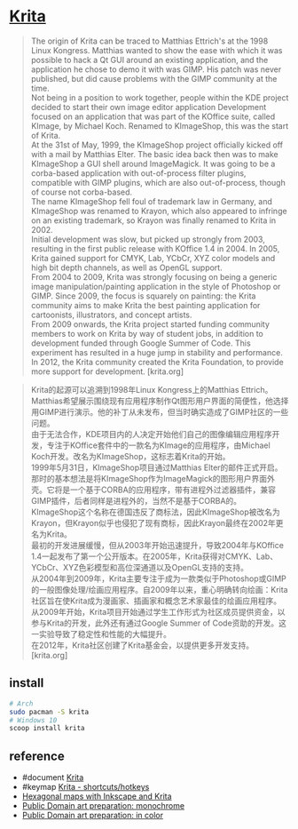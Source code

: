 # [Krita](https://krita.org/en/)

> The origin of Krita can be traced to Matthias Ettrich's at the 1998 Linux Kongress. Matthias wanted to show the ease with which it was possible to hack a Qt GUI around an existing application, and the application he chose to demo it with was GIMP. His patch was never published, but did cause problems with the GIMP community at the time.  
> Not being in a position to work together, people within the KDE project decided to start their own image editor application Development focused on an application that was part of the KOffice suite, called KImage, by Michael Koch. Renamed to KImageShop, this was the start of Krita.  
> At the 31st of May, 1999, the KImageShop project officially kicked off with a mail by Matthias Elter. The basic idea back then was to make KImageShop a GUI shell around ImageMagick. It was going to be a corba-based application with out-of-process filter plugins, compatible with GIMP plugins, which are also out-of-process, though of course not corba-based.  
> The name KImageShop fell foul of trademark law in Germany, and KImageShop was renamed to Krayon, which also appeared to infringe on an existing trademark, so Krayon was finally renamed to Krita in 2002.  
> Initial development was slow, but picked up strongly from 2003, resulting in the first public release with KOffice 1.4 in 2004. In 2005, Krita gained support for CMYK, Lab, YCbCr, XYZ color models and high bit depth channels, as well as OpenGL support.  
> From 2004 to 2009, Krita was strongly focusing on being a generic image manipulation/painting application in the style of Photoshop or GIMP. Since 2009, the focus is squarely on painting: the Krita community aims to make Krita the best painting application for cartoonists, illustrators, and concept artists.  
> From 2009 onwards, the Krita project started funding community members to work on Krita by way of student jobs, in addition to development funded through Google Summer of Code. This experiment has resulted in a huge jump in stability and performance.  
> In 2012, the Krita community created the Krita Foundation, to provide more support for development. [krita.org]

> Krita的起源可以追溯到1998年Linux Kongress上的Matthias Ettrich。Matthias希望展示围绕现有应用程序制作Qt图形用户界面的简便性，他选择用GIMP进行演示。他的补丁从未发布，但当时确实造成了GIMP社区的一些问题。  
> 由于无法合作，KDE项目内的人决定开始他们自己的图像编辑应用程序开发，专注于KOffice套件中的一款名为KImage的应用程序，由Michael Koch开发。改名为KImageShop，这标志着Krita的开始。  
> 1999年5月31日，KImageShop项目通过Matthias Elter的邮件正式开启。那时的基本想法是将KImageShop作为ImageMagick的图形用户界面外壳。它将是一个基于CORBA的应用程序，带有进程外过滤器插件，兼容GIMP插件，后者同样是进程外的，当然不是基于CORBA的。  
> KImageShop这个名称在德国违反了商标法，因此KImageShop被改名为Krayon，但Krayon似乎也侵犯了现有商标，因此Krayon最终在2002年更名为Krita。  
> 最初的开发进展缓慢，但从2003年开始迅速提升，导致2004年与KOffice 1.4一起发布了第一个公开版本。在2005年，Krita获得对CMYK、Lab、YCbCr、XYZ色彩模型和高位深通道以及OpenGL支持的支持。  
> 从2004年到2009年，Krita主要专注于成为一款类似于Photoshop或GIMP的一般图像处理/绘画应用程序。自2009年以来，重心明确转向绘画：Krita社区旨在使Krita成为漫画家、插画家和概念艺术家最佳的绘画应用程序。  
> 从2009年开始，Krita项目开始通过学生工作形式为社区成员提供资金，以参与Krita的开发，此外还有通过Google Summer of Code资助的开发。这一实验导致了稳定性和性能的大幅提升。  
> 在2012年，Krita社区创建了Krita基金会，以提供更多开发支持。 [krita.org]

## install

```sh
# Arch
sudo pacman -S krita
# Windows 10
scoop install krita
```

## reference

- #document [Krita](https://docs.krita.org/en/index.html)
- #keymap [Krita - shortcuts/hotkeys](https://www.graphicsandprogramming.net/pdf/krita-shortcuts-hotkeys-english.pdf)
- [Hexagonal maps with Inkscape and Krita](https://vladar.bearblog.dev/hexagonal-maps-with-inkscape-and-krita/)
- [Public Domain art preparation: monochrome](https://vladar.bearblog.dev/public-domain-art-preparation-monochrome/)
- [Public Domain art preparation: in color](https://vladar.bearblog.dev/public-domain-art-preparation-in-color/)